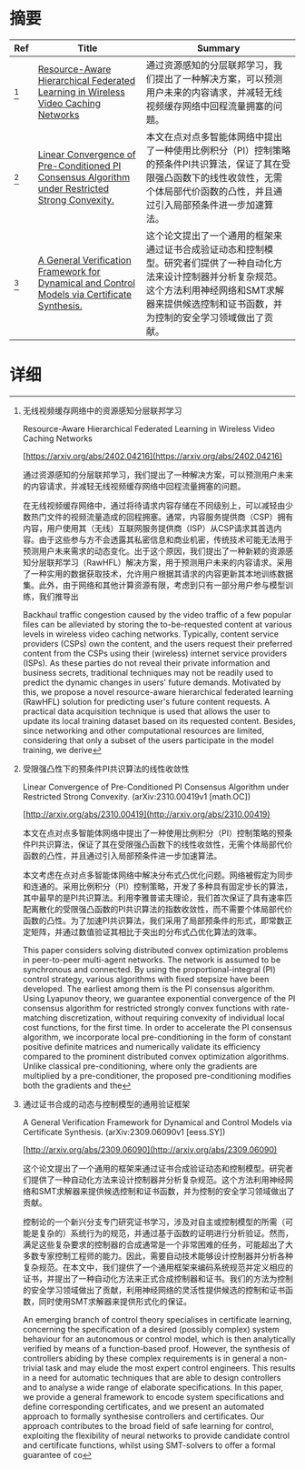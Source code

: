 # 摘要

| Ref | Title | Summary |
| --- | --- | --- |
| [^1] | [Resource-Aware Hierarchical Federated Learning in Wireless Video Caching Networks](https://arxiv.org/abs/2402.04216) | 通过资源感知的分层联邦学习，我们提出了一种解决方案，可以预测用户未来的内容请求，并减轻无线视频缓存网络中回程流量拥塞的问题。 |
| [^2] | [Linear Convergence of Pre-Conditioned PI Consensus Algorithm under Restricted Strong Convexity.](http://arxiv.org/abs/2310.00419) | 本文在点对点多智能体网络中提出了一种使用比例积分（PI）控制策略的预条件PI共识算法，保证了其在受限强凸函数下的线性收敛性，无需个体局部代价函数的凸性，并且通过引入局部预条件进一步加速算法。 |
| [^3] | [A General Verification Framework for Dynamical and Control Models via Certificate Synthesis.](http://arxiv.org/abs/2309.06090) | 这个论文提出了一个通用的框架来通过证书合成验证动态和控制模型。研究者们提供了一种自动化方法来设计控制器并分析复杂规范。这个方法利用神经网络和SMT求解器来提供候选控制和证书函数，并为控制的安全学习领域做出了贡献。 |

# 详细

[^1]: 无线视频缓存网络中的资源感知分层联邦学习

    Resource-Aware Hierarchical Federated Learning in Wireless Video Caching Networks

    [https://arxiv.org/abs/2402.04216](https://arxiv.org/abs/2402.04216)

    通过资源感知的分层联邦学习，我们提出了一种解决方案，可以预测用户未来的内容请求，并减轻无线视频缓存网络中回程流量拥塞的问题。

    

    在无线视频缓存网络中，通过将待请求内容存储在不同级别上，可以减轻由少数热门文件的视频流量造成的回程拥塞。通常，内容服务提供商（CSP）拥有内容，用户使用其（无线）互联网服务提供商（ISP）从CSP请求其首选内容。由于这些参与方不会透露其私密信息和商业机密，传统技术可能无法用于预测用户未来需求的动态变化。出于这个原因，我们提出了一种新颖的资源感知分层联邦学习（RawHFL）解决方案，用于预测用户未来的内容请求。采用了一种实用的数据获取技术，允许用户根据其请求的内容更新其本地训练数据集。此外，由于网络和其他计算资源有限，考虑到只有一部分用户参与模型训练，我们推导出

    Backhaul traffic congestion caused by the video traffic of a few popular files can be alleviated by storing the to-be-requested content at various levels in wireless video caching networks. Typically, content service providers (CSPs) own the content, and the users request their preferred content from the CSPs using their (wireless) internet service providers (ISPs). As these parties do not reveal their private information and business secrets, traditional techniques may not be readily used to predict the dynamic changes in users' future demands. Motivated by this, we propose a novel resource-aware hierarchical federated learning (RawHFL) solution for predicting user's future content requests. A practical data acquisition technique is used that allows the user to update its local training dataset based on its requested content. Besides, since networking and other computational resources are limited, considering that only a subset of the users participate in the model training, we derive
    
[^2]: 受限强凸性下的预条件PI共识算法的线性收敛性

    Linear Convergence of Pre-Conditioned PI Consensus Algorithm under Restricted Strong Convexity. (arXiv:2310.00419v1 [math.OC])

    [http://arxiv.org/abs/2310.00419](http://arxiv.org/abs/2310.00419)

    本文在点对点多智能体网络中提出了一种使用比例积分（PI）控制策略的预条件PI共识算法，保证了其在受限强凸函数下的线性收敛性，无需个体局部代价函数的凸性，并且通过引入局部预条件进一步加速算法。

    

    本文考虑在点对点多智能体网络中解决分布式凸优化问题。网络被假定为同步和连通的。采用比例积分（PI）控制策略，开发了多种具有固定步长的算法，其中最早的是PI共识算法。利用李雅普诺夫理论，我们首次保证了具有速率匹配离散化的受限强凸函数的PI共识算法的指数收敛性，而不需要个体局部代价函数的凸性。为了加速PI共识算法，我们采用了局部预条件的形式，即常数正定矩阵，并通过数值验证其相比于突出的分布式凸优化算法的效率。

    This paper considers solving distributed convex optimization problems in peer-to-peer multi-agent networks. The network is assumed to be synchronous and connected. By using the proportional-integral (PI) control strategy, various algorithms with fixed stepsize have been developed. The earliest among them is the PI consensus algorithm. Using Lyapunov theory, we guarantee exponential convergence of the PI consensus algorithm for restricted strongly convex functions with rate-matching discretization, without requiring convexity of individual local cost functions, for the first time. In order to accelerate the PI consensus algorithm, we incorporate local pre-conditioning in the form of constant positive definite matrices and numerically validate its efficiency compared to the prominent distributed convex optimization algorithms. Unlike classical pre-conditioning, where only the gradients are multiplied by a pre-conditioner, the proposed pre-conditioning modifies both the gradients and the 
    
[^3]: 通过证书合成的动态与控制模型的通用验证框架

    A General Verification Framework for Dynamical and Control Models via Certificate Synthesis. (arXiv:2309.06090v1 [eess.SY])

    [http://arxiv.org/abs/2309.06090](http://arxiv.org/abs/2309.06090)

    这个论文提出了一个通用的框架来通过证书合成验证动态和控制模型。研究者们提供了一种自动化方法来设计控制器并分析复杂规范。这个方法利用神经网络和SMT求解器来提供候选控制和证书函数，并为控制的安全学习领域做出了贡献。

    

    控制论的一个新兴分支专门研究证书学习，涉及对自主或控制模型的所需（可能是复杂的）系统行为的规范，并通过基于函数的证明进行分析验证。然而，满足这些复杂要求的控制器的合成通常是一个非常困难的任务，可能超出了大多数专家控制工程师的能力。因此，需要自动技术能够设计控制器并分析各种复杂规范。在本文中，我们提供了一个通用框架来编码系统规范并定义相应的证书，并提出了一种自动化方法来正式合成控制器和证书。我们的方法为控制的安全学习领域做出了贡献，利用神经网络的灵活性提供候选的控制和证书函数，同时使用SMT求解器来提供形式化的保证。

    An emerging branch of control theory specialises in certificate learning, concerning the specification of a desired (possibly complex) system behaviour for an autonomous or control model, which is then analytically verified by means of a function-based proof. However, the synthesis of controllers abiding by these complex requirements is in general a non-trivial task and may elude the most expert control engineers. This results in a need for automatic techniques that are able to design controllers and to analyse a wide range of elaborate specifications. In this paper, we provide a general framework to encode system specifications and define corresponding certificates, and we present an automated approach to formally synthesise controllers and certificates. Our approach contributes to the broad field of safe learning for control, exploiting the flexibility of neural networks to provide candidate control and certificate functions, whilst using SMT-solvers to offer a formal guarantee of co
    

